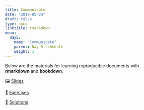 ```yaml
---
title: Communicate
date: "2019-05-24"
draft: false
type: docs
linktitle: rmarkdown
menu:
  day5:
    name: "Communicate"
    parent: Day 5 schedule
    weight: 1
---
```


Below are the materials for learning reproducible documents with **rmarkdown** and **bookdown**.

:framed_picture: [Slides](https://github.com/wjakethompson/tidyds-2019/raw/master/slides/11-Communicate.pdf)

:memo: [Exercises](https://github.com/wjakethompson/tidyds-2019/tree/master/11-Communicate)

:mag_right: [Solutions](https://github.com/wjakethompson/tidyds-2019/raw/master/solutions/11-Communicate)


